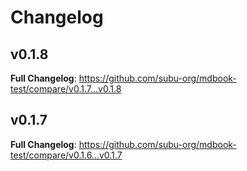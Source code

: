 # Changelog

## v0.1.8
**Full Changelog**: https://github.com/subu-org/mdbook-test/compare/v0.1.7...v0.1.8

## v0.1.7
**Full Changelog**: https://github.com/subu-org/mdbook-test/compare/v0.1.6...v0.1.7

